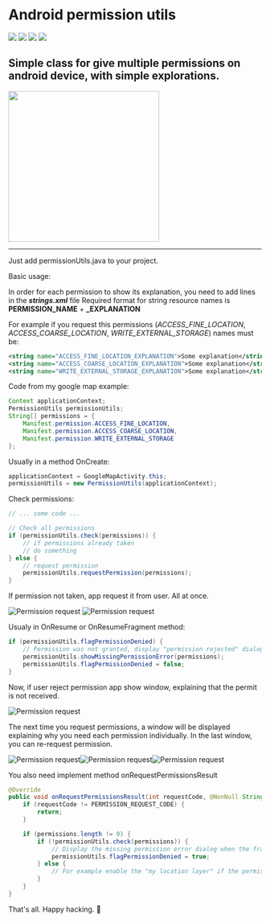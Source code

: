 # Android permission utils
![](https://img.shields.io/github/repo-size/dec04/Android-permission-utils)
![](https://img.shields.io/github/license/dec04/Android-permission-utils)
![](https://img.shields.io/github/last-commit/dec04/Android-permission-utils)
![](https://img.shields.io/github/followers/dec04?label=Followers&style=social)

## Simple class for give multiple permissions on android device, with simple explorations. 

<a href="https://ko-fi.com/dmediadecoy"><img src="example/7150dbb8-4c4f-4cde-bec1-e0f690512e64.png" width="300"></a>
<hr>

Just add permissionUtils.java to your project.

Basic usage:

In order for each permission to show its explanation, you need to add lines in the **_strings.xml_** file
Required format for string resource names is **PERMISSION_NAME** + **_EXPLANATION**

For example if you request this permissions (_ACCESS_FINE_LOCATION_, _ACCESS_COARSE_LOCATION_, _WRITE_EXTERNAL_STORAGE_) names must be:

```xml
<string name="ACCESS_FINE_LOCATION_EXPLANATION">Some explanation</string>
<string name="ACCESS_COARSE_LOCATION_EXPLANATION">Some explanation</string>
<string name="WRITE_EXTERNAL_STORAGE_EXPLANATION">Some explanation</string>
```

Code from my google map example:

```java
Context applicationContext;
PermissionUtils permissionUtils;
String[] permissions = {
    Manifest.permission.ACCESS_FINE_LOCATION,
    Manifest.permission.ACCESS_COARSE_LOCATION,
    Manifest.permission.WRITE_EXTERNAL_STORAGE
};
```

Usually in a method OnCreate:

```java
applicationContext = GoogleMapActivity.this;
permissionUtils = new PermissionUtils(applicationContext);
```

Check permissions:

```java
// ... some code ...

// Check all permissions
if (permissionUtils.check(permissions)) {
    // if permissions already taken
    // do something
} else {
    // request permission
    permissionUtils.requestPermission(permissions);
}
```

If permission not taken, app request it from user. All at once.

![Permission request](example/1.png) ![Permission request](example/2.png)

Usualy in OnResume or OnResumeFragment method:

```java
if (permissionUtils.flagPermissionDenied) {
    // Permission was not granted, display "permission rejected" dialog.
    permissionUtils.showMissingPermissionError(permissions);
    permissionUtils.flagPermissionDenied = false;
}
```

Now, if user reject permission app show window, explaining that the permit is not received.

![Permission request](example/3.png)

The next time you request permissions, a window will be displayed explaining why you need each permission individually. In the last window, you can re-request permission.

![Permission request](example/4.png)![Permission request](example/5.png)![Permission request](example/6.png)

You also need implement method onRequestPermissionsResult

```java
@Override
public void onRequestPermissionsResult(int requestCode, @NonNull String[] permissions, @NonNull int[] grantResults) {
    if (requestCode != PERMISSION_REQUEST_CODE) {
        return;
    }

    if (permissions.length != 0) {
        if (!permissionUtils.check(permissions)) {
            // Display the missing permission error dialog when the fragments resume.
            permissionUtils.flagPermissionDenied = true;
        } else {
            // For example enable the "my location layer" if the permission has been granted.
        }
    }
}
```

That's all. Happy hacking. :heart_decoration:

